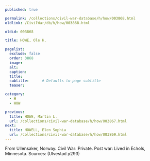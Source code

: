 ```yaml
---
published: true

permalink: /collections/civil-war-database/h/how/003868.html
oldlink: /CivilWar/db/h/how/003868.html

oldid: 003868

title: HOWE, Ole H.

pagelist:
  exclude: false
  order: 3868
  image: 
  alt:
  caption:
  title:
  subtitle:      # Defaults to page subtitle
  teaser:

category: 
  - H 
  - HOW

previous:
  title: HOWE, Martin L.
  url: /collections/civil-war-database/h/how/003867.html  
next:
  title: HOWELL, Elen Sophia
  url: /collections/civil-war-database/h/how/003869.html   
---
```

From Ullensaker, Norway. Civil War: Private. Post war: Lived in Echols, Minnesota. Sources: (Ulvestad p293)
